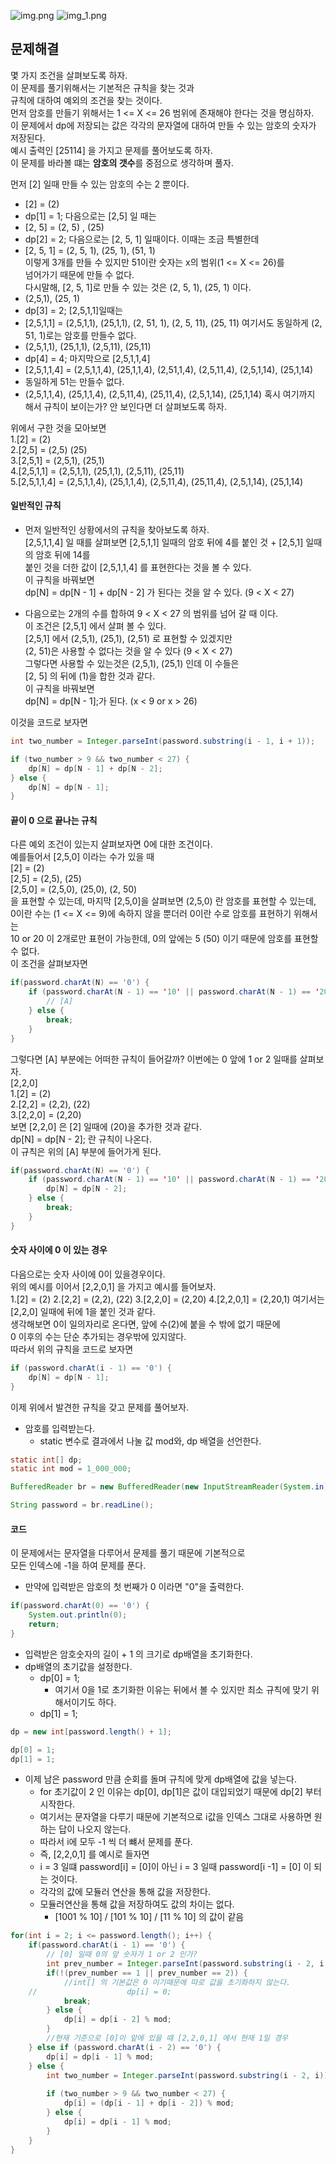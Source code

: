 ![img.png](img.png)
![img_1.png](img_1.png)

## 문제해결  
몇 가지 조건을 살펴보도록 하자.    
이 문제를 풀기위해서는 기본적은 규칙을 찾는 것과   
규칙에 대하여 예외의 조건을 찾는 것이다.   
먼저 암호를 만들기 위해서는 1 <= X <= 26  범위에 존재해야 한다는 것을 명심하자.    
이 문제에서 dp에 저장되는 값은 각각의 문자열에 대하여 만들 수 있는 암호의 숫자가 저장된다.  
예시 출력인 [25114] 을 가지고 문제를 풀어보도록 하자.    
이 문제를 바라볼 떄는 **암호의 갯수**를 중점으로 생각하며 풀자.   


먼저 [2] 일때 만들 수 있는 암호의 수는 2 뿐이다.
- [2] = (2)
- dp[1] = 1;
다음으로는 [2,5] 일 때는 
- [2, 5] = (2, 5) , (25)
- dp[2] = 2;
다음으로는 [2, 5, 1] 일때이다. 이때는 조금 특별한데
- [2, 5, 1] = (2, 5, 1), (25, 1), (51, 1)  
이렇게 3개를 만들 수 있지만 51이란 숫자는 x의 범위(1 <= X <= 26)를  
넘어가기 때문에 만들 수 없다.    
다시말해, [2, 5, 1]로 만들 수 있는 것은 (2, 5, 1), (25, 1) 이다.  
- (2,5,1), (25, 1)
- dp[3] = 2;
[2,5,1,1]일때는 
- [2,5,1,1] = (2,5,1,1), (25,1,1), (2, 51, 1), (2, 5, 11), (25, 11)
여기서도 동일하게 (2, 51, 1)로는 암호를 만들수 없다. 
- (2,5,1,1), (25,1,1), (2,5,11), (25,11)
- dp[4] = 4;
마지막으로 [2,5,1,1,4]
- [2,5,1,1,4] = (2,5,1,1,4), (25,1,1,4), (2,51,1,4), (2,5,11,4), (2,5,1,14), (25,1,14) 
- 동일하게 51는 만들수 없다.
-  (2,5,1,1,4), (25,1,1,4), (2,5,11,4), (25,11,4), (2,5,1,14), (25,1,14)
혹시 여기까지 해서 규칙이 보이는가? 안 보인다면 더 살펴보도록 하자.   

위에서 구한 것을 모아보면  
1.[2] = (2)  
2.[2,5] = (2,5) (25)  
3.[2,5,1] = (2,5,1), (25,1)  
4.[2,5,1,1] = (2,5,1,1), (25,1,1), (2,5,11), (25,11)  
5.[2,5,1,1,4] = (2,5,1,1,4), (25,1,1,4), (2,5,11,4), (25,11,4), (2,5,1,14), (25,1,14)     

#### 일반적인 규칙

- 먼저 일반적인 상황에서의 규칙을 찾아보도록 하자.   
  [2,5,1,1,4] 일 때를 살펴보면 [2,5,1,1] 일때의 암호 뒤에 4를 붙인 것 + [2,5,1] 일때의 암호 뒤에 14를    
  붙인 것을 더한 값이  [2,5,1,1,4] 를 표현한다는 것을 볼 수 있다.  
  이 규칙을 바꿔보면   
  dp[N] = dp[N - 1] + dp[N - 2] 가 된다는 것을 알 수 있다. (9 < X < 27)

- 다음으로는 2개의 수를 합하여 9 < X < 27 의 범위를 넘어 갈 때 이다.   
  이 조건은 [2,5,1] 에서 살펴 볼 수 있다.  
  [2,5,1] 에서 (2,5,1), (25,1), (2,51) 로 표현할 수 있겠지만   
  (2, 51)은 사용할 수 없다는 것을 알 수 있다 (9 < X < 27)   
  그렇다면 사용할 수 있는것은 (2,5,1), (25,1) 인데 이 수들은   
  [2, 5] 의 뒤에 (1)을 합한 것과 같다.    
  이 규칙을 바꿔보면  
  dp[N] = dp[N - 1];가 된다. (x < 9 or x > 26)

이것을 코드로 보자면  

```java
int two_number = Integer.parseInt(password.substring(i - 1, i + 1));

if (two_number > 9 && two_number < 27) {
    dp[N] = dp[N - 1] + dp[N - 2];
} else {
    dp[N] = dp[N - 1];
}
```


#### 끝이 0 으로 끝나는 규칙
다른 예외 조건이 있는지 살펴보자면 0에 대한 조건이다.   
예를들어서 [2,5,0] 이라는 수가 있을 때  
[2] = (2)    
[2,5] = (2,5), (25)    
[2,5,0] = (2,5,0), (25,0), (2, 50)    
을 표현할 수 있는데, 마지막 [2,5,0]을 살펴보면 (2,5,0) 란 암호를 표현할 수 있는데,    
0이란 수는 (1 <= X <= 9)에 속하지 않을 뿐더러 0이란 수로 암호를 표현하기 위해서는    
10 or 20 이 2개로만 표현이 가능한데, 0의 앞에는 5 (50) 이기 때문에 암호를 표현할 수 없다.    
이 조건을 살펴보자면
```java
if(password.charAt(N) == '0') {
    if (password.charAt(N - 1) == '10' || password.charAt(N - 1) == '20') {
        // [A]
    } else {
        break;
    }
}
```
그렇다면 [A] 부분에는 어떠한 규칙이 들어갈까? 이번에는 0 앞에 1 or 2 일때를 살펴보자.   
[2,2,0]  
1.[2] = (2)   
2.[2,2] = (2,2), (22)    
3.[2,2,0] = (2,20)    
보면 [2,2,0] 은 [2] 일때에 (20)을 추가한 것과 같다.   
dp[N] = dp[N - 2]; 란 규칙이 나온다.   
이 규칙은 위의 [A] 부분에 들어가게 된다.

```java
if(password.charAt(N) == '0') {
    if (password.charAt(N - 1) == '10' || password.charAt(N - 1) == '20') {
        dp[N] = dp[N - 2];
    } else {
        break;
    }
}
```

#### 숫자 사이에 0 이 있는 경우
다음으로는 숫자 사이에 0이 있을경우이다.   
위의 예시를 이어서 [2,2,0,1] 을 가지고 예시를 들어보자.   
1.[2] = (2)
2.[2,2] = (2,2), (22)
3.[2,2,0] = (2,20)
4.[2,2,0,1] = (2,20,1)
여기서는 [2,2,0] 일때에 뒤에 1을 붙인 것과 같다.   
생각해보면 0이 일의자리로 온다면, 앞에 수(2)에 붙을 수 밖에 없기 때문에    
0 이후의 수는 단순 추가되는 경우밖에 있지않다.   
따라서 위의 규칙을 코드로 보자면    

```java
if (password.charAt(i - 1) == '0') {
    dp[N] = dp[N - 1];    
}
```

이제 위에서 발견한 규칙을 갖고 문제를 풀어보자.  


- 암호를 입력받는다. 
  - static 변수로 결과에서 나눌 값 mod와, dp 배열을 선언한다.
```java
static int[] dp;
static int mod = 1_000_000;

BufferedReader br = new BufferedReader(new InputStreamReader(System.in));

String password = br.readLine();
```


#### 코드
이 문제에서는 문자열을 다루어서 문제를 풀기 때문에 기본적으로   
모든 인덱스에 -1을 하여 문제를 푼다.    


- 만약에 입력받은 암호의 첫 번째가 0 이라면 "0"을 출력한다.
```java
if(password.charAt(0) == '0') {
    System.out.println(0);
    return;
}
```
- 입력받은 암호숫자의 길이 + 1 의 크기로 dp배열을 초기화한다.
- dp배열의 초기값을 설정한다. 
  - dp[0] = 1;
    - 여기서 0을 1로 초기화한 이유는 뒤에서 볼 수 있지만 최소 규칙에 맞기 위해서이기도 하다.
  - dp[1] = 1;
```java
dp = new int[password.length() + 1];

dp[0] = 1;
dp[1] = 1;
```

- 이제 남은 password 만큼 순회를 돌며 규칙에 맞게 dp배열에 값을 넣는다.
  - for 초기값이 2 인 이유는 dp[0], dp[1]은 값이 대입되었기 때문에 dp[2] 부터 시작한다.
  - 여기서는 문자열을 다루기 때문에 기본적으로 i값을 인덱스 그대로 사용하면 원하는 답이 나오지 않는다.
  - 따라서 i에 모두 -1 씩 더 뺴서 문제를 푼다.
  - 즉, [2,2,0,1] 를 예시로 들자면  
  - i = 3 일떄 password[i] = [0]이 아닌 i = 3 일때 password[i -1] = [0] 이 되는 것이다.
  - 각각의 값에 모듈러 연산을 통해 값을 저장한다.
  - 모듈러연산을 통해 값을 저장하여도 값의 차이는 없다.
    - [1001 % 10] / [101 % 10] / [11 % 10] 의 값이 같음
```java
for(int i = 2; i <= password.length(); i++) {
    if(password.charAt(i - 1) == '0') {
        // [0] 일때 0의 앞 숫자가 1 or 2 인가?
        int prev_number = Integer.parseInt(password.substring(i - 2, i - 1));
        if(!(prev_number == 1 || prev_number == 2)) {
            //int[] 의 기본값은 0 이기때문에 따로 값을 초기화하지 않는다.
    //                    dp[i] = 0;
            break;
        } else {
            dp[i] = dp[i - 2] % mod;
        }
        //현재 기준으로 [0]이 앞에 있을 때 [2,2,0,1] 에서 현재 1일 경우
    } else if (password.charAt(i - 2) == '0') {
        dp[i] = dp[i - 1] % mod;
    } else {
        int two_number = Integer.parseInt(password.substring(i - 2, i));
    
        if (two_number > 9 && two_number < 27) {
            dp[i] = (dp[i - 1] + dp[i - 2]) % mod;
        } else {
            dp[i] = dp[i - 1] % mod;
        }
    }
}
```


